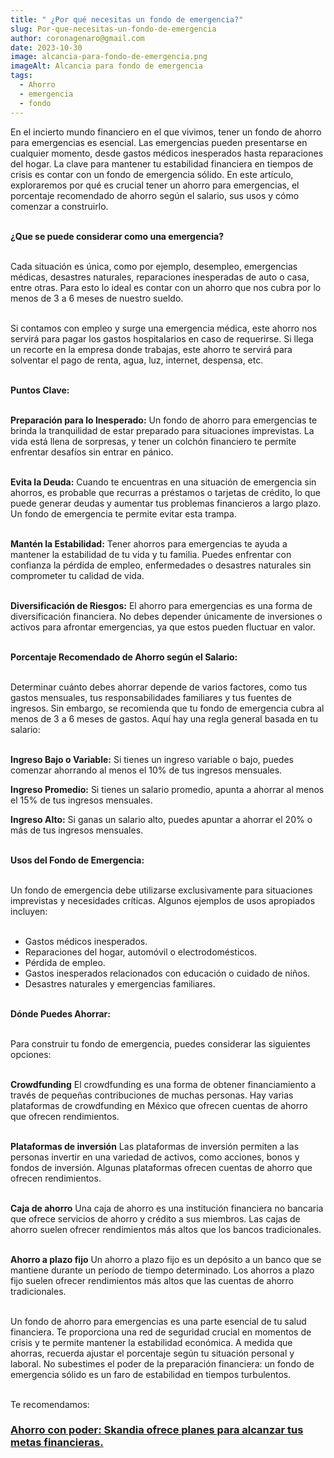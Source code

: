 ```yaml
---
title: " ¿Por qué necesitas un fondo de emergencia?"
slug: Por-que-necesitas-un-fondo-de-emergencia
author: coronagenaro@gmail.com
date: 2023-10-30
image: alcancia-para-fondo-de-emergencia.png
imageAlt: Alcancia para fondo de emergencia
tags:
  - Ahorro
  - emergencia
  - fondo
---
```

En el incierto mundo financiero en el que vivimos, tener un fondo de ahorro para emergencias es esencial. Las emergencias pueden presentarse en cualquier momento, desde gastos médicos inesperados hasta reparaciones del hogar. La clave para mantener tu estabilidad financiera en tiempos de crisis es contar con un fondo de emergencia sólido. En este artículo, exploraremos por qué es crucial tener un ahorro para emergencias, el porcentaje recomendado de ahorro según el salario, sus usos y cómo comenzar a construirlo.<br/><br/>

**¿Que se puede considerar como una emergencia?**<br/><br/>

Cada situación es única, como por ejemplo, desempleo, emergencias médicas, desastres naturales, reparaciones inesperadas de auto o casa, entre otras. Para esto lo ideal es contar con un ahorro que nos cubra por lo menos de 3 a 6 meses de nuestro sueldo. <br/><br/>

Si contamos con empleo y surge una emergencia médica, este ahorro nos servirá para pagar los gastos hospitalarios en caso de requerirse. Si llega un recorte en la empresa donde trabajas, este ahorro te servirá para solventar el pago de renta, agua, luz, internet, despensa, etc. <br/><br/>

**Puntos Clave:**<br/><br/>

**Preparación para lo Inesperado:**
Un fondo de ahorro para emergencias te brinda la tranquilidad de estar preparado para situaciones imprevistas. La vida está llena de sorpresas, y tener un colchón financiero te permite enfrentar desafíos sin entrar en pánico.<br/><br/>

**Evita la Deuda:**
Cuando te encuentras en una situación de emergencia sin ahorros, es probable que recurras a préstamos o tarjetas de crédito, lo que puede generar deudas y aumentar tus problemas financieros a largo plazo. Un fondo de emergencia te permite evitar esta trampa.<br/><br/>

**Mantén la Estabilidad:**
Tener ahorros para emergencias te ayuda a mantener la estabilidad de tu vida y tu familia. Puedes enfrentar con confianza la pérdida de empleo, enfermedades o desastres naturales sin comprometer tu calidad de vida.<br/><br/>

**Diversificación de Riesgos:**
El ahorro para emergencias es una forma de diversificación financiera. No debes depender únicamente de inversiones o activos para afrontar emergencias, ya que estos pueden fluctuar en valor.<br/><br/>

**Porcentaje Recomendado de Ahorro según el Salario:**<br/><br/>

Determinar cuánto debes ahorrar depende de varios factores, como tus gastos mensuales, tus responsabilidades familiares y tus fuentes de ingresos. Sin embargo, se recomienda que tu fondo de emergencia cubra al menos de 3 a 6 meses de gastos. Aquí hay una regla general basada en tu salario:<br/><br/>

**Ingreso Bajo o Variable:** Si tienes un ingreso variable o bajo, puedes comenzar ahorrando al menos el 10% de tus ingresos mensuales.

**Ingreso Promedio:** Si tienes un salario promedio, apunta a ahorrar al menos el 15% de tus ingresos mensuales.

**Ingreso Alto:** Si ganas un salario alto, puedes apuntar a ahorrar el 20% o más de tus ingresos mensuales.<br/><br/>

**Usos del Fondo de Emergencia:**<br/><br/>

Un fondo de emergencia debe utilizarse exclusivamente para situaciones imprevistas y necesidades críticas. Algunos ejemplos de usos apropiados incluyen:<br/><br/>

* Gastos médicos inesperados.
* Reparaciones del hogar, automóvil o electrodomésticos.
* Pérdida de empleo.
* Gastos inesperados relacionados con educación o cuidado de niños.
* Desastres naturales y emergencias familiares.<br/><br/>

**Dónde Puedes Ahorrar:**<br/><br/>

Para construir tu fondo de emergencia, puedes considerar las siguientes opciones:<br/><br/>

**Crowdfunding**
El crowdfunding es una forma de obtener financiamiento a través de pequeñas contribuciones de muchas personas. Hay varias plataformas de crowdfunding en México que ofrecen cuentas de ahorro que ofrecen rendimientos.<br/><br/>

**Plataformas de inversión**
Las plataformas de inversión permiten a las personas invertir en una variedad de activos, como acciones, bonos y fondos de inversión. Algunas plataformas ofrecen cuentas de ahorro que ofrecen rendimientos.<br/><br/>

**Caja de ahorro**
Una caja de ahorro es una institución financiera no bancaria que ofrece servicios de ahorro y crédito a sus miembros. Las cajas de ahorro suelen ofrecer rendimientos más altos que los bancos tradicionales.<br/><br/>

**Ahorro a plazo fijo**
Un ahorro a plazo fijo es un depósito a un banco que se mantiene durante un período de tiempo determinado. Los ahorros a plazo fijo suelen ofrecer rendimientos más altos que las cuentas de ahorro tradicionales.<br/><br/>

Un fondo de ahorro para emergencias es una parte esencial de tu salud financiera. Te proporciona una red de seguridad crucial en momentos de crisis y te permite mantener la estabilidad económica. A medida que ahorras, recuerda ajustar el porcentaje según tu situación personal y laboral. No subestimes el poder de la preparación financiera: un fondo de emergencia sólido es un faro de estabilidad en tiempos turbulentos.<br/><br/>

T﻿e recomendamos:

<!--StartFragment-->

### **[Ahorro con poder: Skandia ofrece planes para alcanzar tus metas financieras.](https://oasisfinanciero.com/blog/2023-06-03/ahorro-con-poder-skandia-ofrece-planes-para-alcanzar-tus-metas-financieras/)**

<!--EndFragment-->